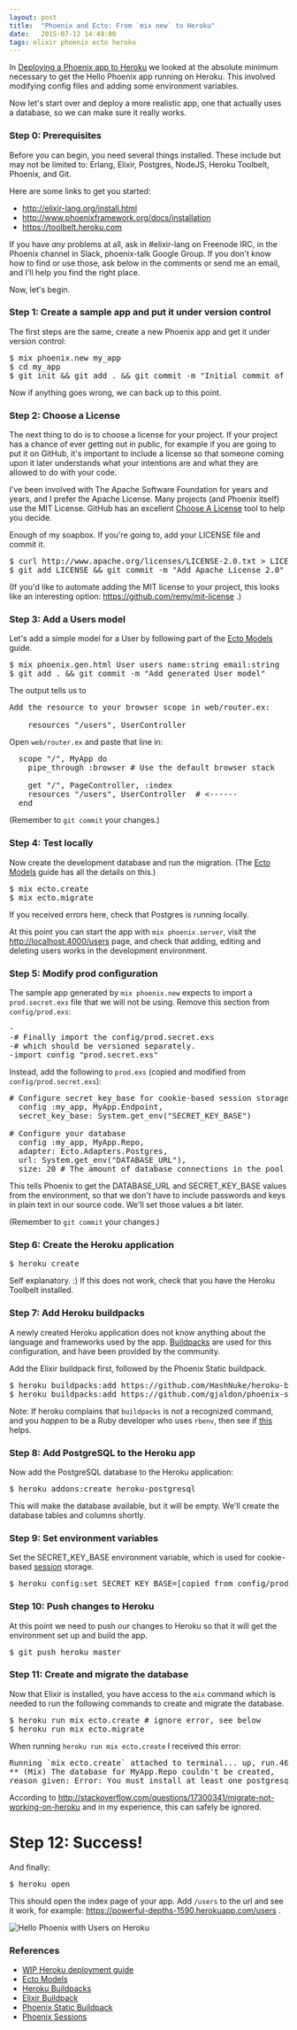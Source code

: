 ```yaml
---
layout: post
title:  "Phoenix and Ecto: From `mix new` to Heroku"
date:   2015-07-12 14:49:00
tags: elixir phoenix ecto heroku
---
```


In [Deploying a Phoenix app to Heroku](...) we looked at the absolute minimum necessary to get the Hello Phoenix app running on Heroku.  This involved modifying config files and adding some environment variables.

Now let's start over and deploy a more realistic app, one that actually uses a database, so we can make sure it really works.

### Step 0: Prerequisites

Before you can begin, you need several things installed.  These include but may not be limited to: Erlang, Elixir, Postgres, NodeJS, Heroku Toolbelt, Phoenix, and Git.

Here are some links to get you started:

* <http://elixir-lang.org/install.html>
* <http://www.phoenixframework.org/docs/installation>
* <https://toolbelt.heroku.com>

If you have *any* problems at all, ask in #elixir-lang on Freenode IRC, in the Phoenix channel in Slack, phoenix-talk Google Group. If you don't know how to find or use those, ask below in the comments or send me an email, and I'll help you find the right place.

Now, let's begin.

### Step 1: Create a sample app and put it under version control

The first steps are the same, create a new Phoenix app and get it under version control:

<pre>
$ mix phoenix.new my_app
$ cd my_app
$ git init && git add . && git commit -m "Initial commit of Phoenix app"
</pre>

Now if anything goes wrong, we can back up to this point.

### Step 2: Choose a License

The next thing to do is to choose a license for your project.  If your project has a chance of ever getting out in public, for example if you are going to put it on GitHub, it's important to include a license so that someone coming upon it later understands what your intentions are and what they are allowed to do with your code.

I've been involved with The Apache Software Foundation for years and years, and I prefer the Apache License.  Many projects (and Phoenix itself) use the MIT License.  GitHub has an excellent [Choose A License](http://choosealicense.com) tool to help you decide.

Enough of my soapbox. If you're going to, add your LICENSE file and commit it.

<pre>
$ curl http://www.apache.org/licenses/LICENSE-2.0.txt > LICENSE
$ git add LICENSE && git commit -m "Add Apache License 2.0"
</pre>

(If you'd like to automate adding the MIT license to your project, this looks like an interesting option: <https://github.com/remy/mit-license> .)

### Step 3: Add a Users model

Let's add a simple model for a User by following part of the [Ecto Models][ecto-models] guide.

<pre>
$ mix phoenix.gen.html User users name:string email:string
$ git add . && git commit -m "Add generated User model"
</pre>

The output tells us to
<pre>
Add the resource to your browser scope in web/router.ex:

    resources "/users", UserController
</pre>

Open `web/router.ex` and paste that line in:

<pre>
  scope "/", MyApp do
    pipe_through :browser # Use the default browser stack

    get "/", PageController, :index
    resources "/users", UserController  # <------
  end
</pre>

(Remember to `git commit` your changes.)

### Step 4: Test locally

Now create the development database and run the migration.  (The [Ecto Models][ecto-models] guide has all the details on this.)

<pre>
$ mix ecto.create
$ mix ecto.migrate
</pre>

If you received errors here, check that Postgres is running locally.

At this point you can start the app with `mix phoenix.server`, visit the <http://localhost:4000/users> page, and check that adding, editing and deleting users works in the development environment.

### Step 5: Modify prod configuration

The sample app generated by `mix phoenix.new` expects to import a `prod.secret.exs` file that we will not be using.  Remove this section from `config/prod.exs`:

<pre>
-
-# Finally import the config/prod.secret.exs
-# which should be versioned separately.
-import_config "prod.secret.exs"
</pre>

Instead, add the following to `prod.exs` (copied and modified from `config/prod.secret.exs`):

<pre>
# Configure secret_key_base for cookie-based session storage
  config :my_app, MyApp.Endpoint,
  secret_key_base: System.get_env("SECRET_KEY_BASE")

# Configure your database
  config :my_app, MyApp.Repo,
  adapter: Ecto.Adapters.Postgres,
  url: System.get_env("DATABASE_URL"),
  size: 20 # The amount of database connections in the pool
</pre>

This tells Phoenix to get the DATABASE_URL and SECRET_KEY_BASE values from the environment, so that we don't have to include passwords and keys in plain text in our source code.  We'll set those values a bit later.

(Remember to `git commit` your changes.)

### Step 6: Create the Heroku application

<pre>
$ heroku create
</pre>

Self explanatory. :)  If this does not work, check that you have the Heroku Toolbelt installed.

### Step 7: Add Heroku buildpacks

A newly created Heroku application does not know anything about the language and frameworks used by the app. [Buildpacks][buildpacks] are used for this configuration, and have been provided by the community.

Add the Elixir buildpack first, followed by the Phoenix Static buildpack.

<pre>
$ heroku buildpacks:add https://github.com/HashNuke/heroku-buildpack-elixir
$ heroku buildpacks:add https://github.com/gjaldon/phoenix-static-buildpack
</pre>

Note: If heroku complains that `buildpacks` is not a recognized command, and you _happen_ to be a Ruby developer who uses `rbenv`, then see if [this](http://wiki.wsmoak.net/cgi-bin/wiki.pl?HerokuRbenv) helps.


### Step 8: Add PostgreSQL to the Heroku app

Now add the PostgreSQL database to the Heroku application:

<pre>
$ heroku addons:create heroku-postgresql
</pre>

This will make the database available, but it will be empty.  We'll create the database tables and columns shortly.

### Step 9: Set environment variables

Set the SECRET_KEY_BASE environment variable, which is used for cookie-based [session][sessions] storage.

<pre>
$ heroku config:set SECRET_KEY_BASE=[copied from config/prod.secret.exs]
</pre>

### Step 10: Push changes to Heroku

At this point we need to push our changes to Heroku so that it will get the environment set up and build the app.

<pre>
$ git push heroku master
</pre>

### Step 11: Create and migrate the database

Now that Elixir is installed, you have access to the `mix` command which is needed to run the following commands to create and migrate the database.

<pre>
$ heroku run mix ecto.create # ignore error, see below
$ heroku run mix ecto.migrate
</pre>

When running `heroku run mix ecto.create` I received this error:
<pre>
Running `mix ecto.create` attached to terminal... up, run.4650
** (Mix) The database for MyApp.Repo couldn't be created,
reason given: Error: You must install at least one postgresql-client-[version] package.
</pre>

According to <http://stackoverflow.com/questions/17300341/migrate-not-working-on-heroku> and in my experience, this can safely be ignored.

# Step 12: Success!

And finally:
<pre>
$ heroku open
</pre>

This should open the index page of your app.  Add `/users` to the url and see it work, for example: <https://powerful-depths-1590.herokuapp.com/users> .

![Hello Phoenix with Users on Heroku](/images/2015/07/hello-phoenix-users-heroku.png)

### References

* [WIP Heroku deployment guide](https://github.com/phoenixframework/phoenix_guides/pull/314)
* [Ecto Models][ecto-models]
* [Heroku Buildpacks][buildpacks]
* [Elixir Buildpack][elixir-buildpack]
* [Phoenix Static Buildpack][phoenix-static-buildpack]
* [Phoenix Sessions][sessions]

[ecto-models]: http://www.phoenixframework.org/docs/ecto-models
[sessions]: http://www.phoenixframework.org/docs/sessions
[buildpacks]: https://devcenter.heroku.com/articles/buildpacks
[phoenix-static-buildpack]: https://github.com/gjaldon/heroku-buildpack-phoenix-static
[elixir-buildpack]: https://github.com/HashNuke/heroku-buildpack-elixir
